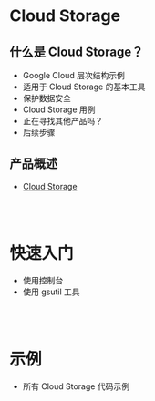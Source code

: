 # Cloud Storage

## 什么是 Cloud Storage？
* Google Cloud 层次结构示例
* 适用于 Cloud Storage 的基本工具
* 保护数据安全
* Cloud Storage 用例
* 正在寻找其他产品吗？
* 后续步骤

## 产品概述
* [Cloud Storage](https://cloud.google.com/storage)

<br/><br/>

#  快速入门
* 使用控制台
* 使用 gsutil 工具 

<br/><br/>

# 示例
* 所有 Cloud Storage 代码示例
